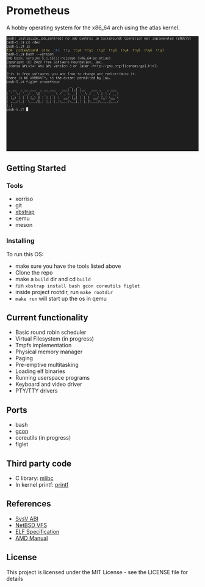 # Prometheus

A hobby operating system for the x86\_64 arch using the atlas kernel.

![screenshot](screenshot.png)

## Getting Started

### Tools

* xorriso
* git
* [xbstrap](https://github.com/managarm/xbstrap)
* qemu
* meson


### Installing

To run this OS:

* make sure you have the tools listed above
* Clone the repo
* make a `build` dir and cd `build`
* run `xbstrap install bash gcon coreutils figlet` 
* inside project rootdir, run `make rootdir`
* `make run` will start up the os in qemu

## Current functionality

* Basic round robin scheduler
* Virtual Filesystem (in progress)
* Tmpfs implementation
* Physical memory manager
* Paging
* Pre-emptive multitasking
* Loading elf binaries
* Running userspace programs
* Keyboard and video driver
* PTY/TTY drivers

## Ports
* bash
* [gcon](https://github.com/streaksu/gcon)
* coreutils (in progress)
* figlet


## Third party code
- C library: [mlibc](https://github.com/managarm/mlibc)
- In kernel printf:  [printf](https://github.com/mpaland/printf)

## References

- [SysV ABI](https://refspecs.linuxbase.org/elf/x86_64-abi-0.99.pdf)
- [NetBSD VFS](https://man.netbsd.org/vfs.9)
- [ELF Specification](https://refspecs.linuxfoundation.org/elf/elf.pdf)
- [AMD Manual](https://www.amd.com/system/files/TechDocs/24593.pdf)

## License

This project is licensed under the MIT License - see the LICENSE file for details

